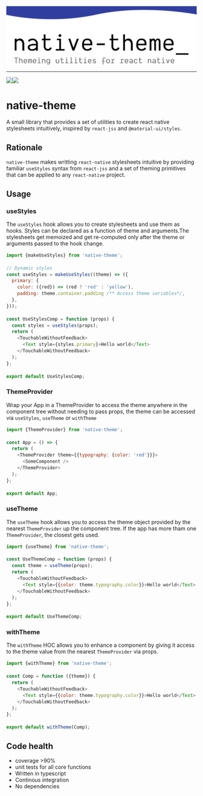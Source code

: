<img src="https://raw.githubusercontent.com/CarlosBalladares/native-theme/master/assets/cb-native-theme2.png?token=ADRAE2G4MBHKDEGSP27B2ZC63UWOU">
<hr/>

<img src="https://github.com/carlosballadares/native-theme/workflows/CI/badge.svg"><img src="https://img.shields.io/apm/l/native-theme">

# native-theme

A small library that provides a set of utilities to create react native stylesheets intuitively, inspired by `react-jss` and `@material-ui/styles`.

## Rationale

`native-theme` makes writting `react-native` stylesheets intuitive by providing familiar `useStyles` syntax from `react-jss` and a set of theming primitives that can be applied to any `react-native` project.

## Usage

### useStyles

The `useStyles` hook allows you to create stylesheets and use them as hooks.
Styles can be declared as a function of theme and arguments.The stylesheets get memoized and get re-computed only after the theme or arguments passed to the hook change.

```javascript
import {makeUseStyles} from 'native-theme';

// Dynamic styles
const useStyles = makeUseStyles((theme) => ({
  primary: {
    color: ({red}) => (red ? 'red' : 'yellow'),
    padding: theme.container.padding /** Access theme variables*/,
  },
}));

const UseStylesComp = function (props) {
  const styles = useStyles(props);
  return (
    <TouchableWithoutFeedback>
      <Text style={styles.primary}>Hello world</Text>
    </TouchableWithoutFeedback>
  );
};

export default UseStylesComp;
```

### ThemeProvider

Wrap your App in a ThemeProvider to access the theme anywhere in the component tree without needing to pass props, the theme can be accessed via `useStyles`, `useTheme` or `withTheme`

```javascript
import {ThemeProvider} from 'native-theme';

const App = () => {
  return (
    <ThemeProvider theme={{typography: {color: 'red'}}}>
      <SomeComponent />
    </ThemeProvider>
  );
};

export default App;
```

### useTheme

The `useTheme` hook allows you to access the theme object provided by the nearest `ThemeProvider` up the component tree. If the app has more tham one `ThemeProvider`, the closest gets used.

```javascript
import {useTheme} from 'native-theme';

const UseThemeComp = function (props) {
  const theme = useTheme(props);
  return (
    <TouchableWithoutFeedback>
      <Text style={{color: theme.typography.color}}>Hello world</Text>
    </TouchableWithoutFeedback>
  );
};

export default UseThemeComp;
```

### withTheme

The `withTheme` HOC allows you to enhance a component by giving it access to the theme value from the nearest `ThemeProvider` via props.

```javascript
import {withTheme} from 'native-theme';

const Comp = function ({theme}) {
  return (
    <TouchableWithoutFeedback>
      <Text style={{color: theme.typography.color}}>Hello world</Text>
    </TouchableWithoutFeedback>
  );
};

export default withTheme(Comp);
```

## Code health

- coverage >90%
- unit tests for all core functions
- Written in typescript
- Continous integration
- No dependencies
